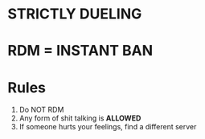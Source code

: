 # **STRICTLY DUELING**
# **RDM = INSTANT BAN**


# **Rules**
 1. Do NOT RDM
 2. Any form of shit talking is **ALLOWED**
 3. If someone hurts your feelings, find a different server
